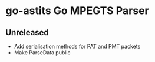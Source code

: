 # go-astits Go MPEGTS Parser

## Unreleased
 - Add serialisation methods for PAT and PMT packets
 - Make ParseData public